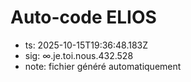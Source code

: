 # Auto-code ELIOS
- ts: 2025-10-15T19:36:48.183Z
- sig: ∞.je.toi.nous.432.528
- note: fichier généré automatiquement